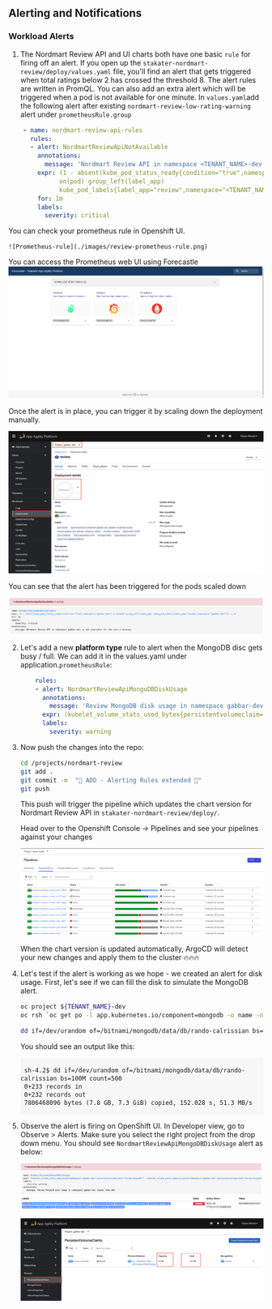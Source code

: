 ## Alerting and Notifications

### Workload Alerts

1. The Nordmart Review API and UI charts both have one basic `rule` for firing off an alert. If you open up the `stakater-nordmart-review/deploy/values.yaml` file, you'll find an alert that gets triggered when total ratings below 2 has crossed the threshold 8. The alert rules are written in PromQL. You can also add an extra alert which will be triggered when a pod is not available for one minute. In `values.yaml`add the following alert after existing `nordmart-review-low-rating-warning` alert under `prometheusRule.group`

  ```yaml
      - name: nordmart-review-api-rules
        rules:
        - alert: NordmartReviewApiNotAvailable
          annotations:
            message: 'Nordmart Review API in namespace <TENANT_NAME>-dev is not available for the last 1 minutes.'
          expr: (1 - absent(kube_pod_status_ready{condition="true",namespace="<TENANT_NAME>-dev"} * 
                on(pod) group_left(label_app) 
                kube_pod_labels{label_app="review",namespace="<TENANT_NAME>-dev"})) == 0
          for: 1m
          labels:
            severity: critical
  ```

   You can check your prometheus rule in Openshift UI.

    ![Prometheus-rule](./images/review-prometheus-rule.png)

   You can access the Prometheus web UI using Forecastle
   ![forecastle-prometheus](./images/forecastle-promethus.png)

   Once the alert is in place, you can trigger it by scaling down the deployment manually.

   ![Prometheus-rule](./images/deployment-scale-down.png)

   You can see that the alert has been triggered for the pods scaled down

   ![Prometheus-rule](./images/prometheus-alert-triggered.png)


2. Let's add a new **platform type** rule to alert when the MongoDB disc gets busy / full. We can add it in the values.yaml under application.`prometheusRule`:

    ```yaml
        rules:
        - alert: NordmartReviewApiMongoDBDiskUsage
          annotations:
            message: 'Review MongoDB disk usage in namespace gabbar-dev higher than 80%'
          expr: (kubelet_volume_stats_used_bytes{persistentvolumeclaim="review-mongodb",namespace="<TENANT_NAME>-dev"} / kubelet_volume_stats_capacity_bytes{persistentvolumeclaim="review-mongodb",namespace="<TENANT_NAME>-dev"}) * 100 > 80
          labels:
            severity: warning
    ```

3. Now push the changes into the repo:

    ```bash
    cd /projects/nordmart-review
    git add .
    git commit -m  "🌳 ADD - Alerting Rules extended 🌳"
    git push
    ```

    This push will trigger the pipeline which updates the chart version for Nordmart Review API in `stakater-nordmart-review/deploy/`.

    Head over to the Openshift Console -> Pipelines and see your pipelines against your changes
    
    ![Prometheus-rule](./images/prometheus-rule-pipeline.png)

    When the chart version is updated automatically, ArgoCD will detect your new changes and apply them to the cluster 🔥🔥🔥

4. Let's test if the alert is working as we hope - we created an alert for disk usage. First, let's see if we can fill the disk to simulate the MongoDB alert.

    ```bash
    oc project ${TENANT_NAME}-dev
    oc rsh `oc get po -l app.kubernetes.io/component=mongodb -o name -n ${TENANT_NAME}-dev`
    ```

    ```bash
    dd if=/dev/urandom of=/bitnami/mongodb/data/db/rando-calrissian bs=100M count=500
    ```

    You should see an output like this:

    <div class="highlight" style="background: #f7f7f7">
    <pre><code class="language-bash">
    sh-4.2$ dd if=/dev/urandom of=/bitnami/mongodb/data/db/rando-calrissian bs=100M count=500
    0+233 records in
    0+232 records out
    7806468096 bytes (7.8 GB, 7.3 GiB) copied, 152.028 s, 51.3 MB/s
    </code></pre></div>

5. Observe the alert is firing on OpenShift UI. In Developer view, go to Observe > Alerts. Make sure you select the right project from the drop down menu. You should see `NordmartReviewApiMongoDBDiskUsage` alert as below:

    ![Prometheus-rule](./images/mongodb-alert-triggered.png)

    
    ![Prometheus-rule](./images/mongodb-pvc.png)
